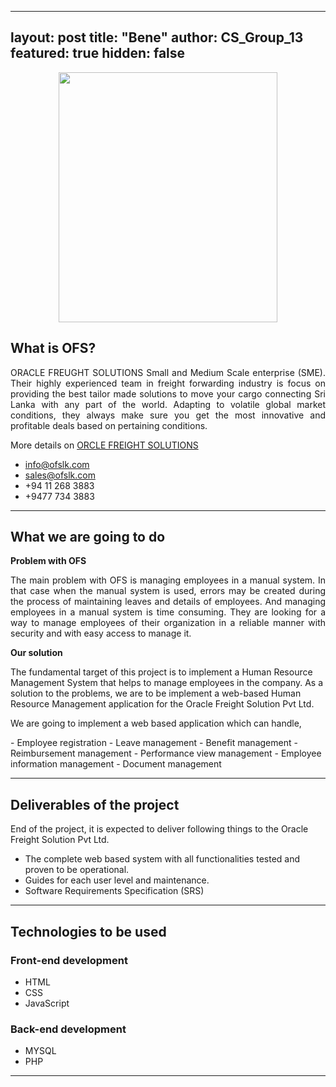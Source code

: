 
---
layout: post
title: "Bene"
author: CS_Group_13
featured: true
hidden: false
---

<p align = "center">
   <img src="https://github.com/dilukshanbimsara/benefit/blob/README-division/Logo/Logo.jpeg" width="350" height="400" />
</p>
   
## <strong>What is OFS?</strong>

<p align=justify>ORACLE FREUGHT SOLUTIONS Small and Medium Scale enterprise (SME). Their highly experienced team in freight forwarding industry is focus on providing the best tailor made solutions to move your cargo connecting Sri Lanka with any part of the world. Adapting to volatile global market conditions, they always make sure you get the most innovative and profitable deals based on pertaining conditions.</p>

More details on [ORCLE FREIGHT SOLUTIONS](www.ofslk.com)

- info@ofslk.com
- sales@ofslk.com
- +94 11 268 3883
- +9477 734 3883

---

## What we are going to do

<strong>Problem with OFS</strong>
<p align=justify>The main problem with OFS is managing employees in a manual system. In that case when the manual system is used, errors may be created during the process of maintaining leaves and details of employees. And managing employees in a manual system is time consuming. They are looking for a way to manage employees of their organization in a reliable manner with security and with easy access to manage it.</p>

<strong>Our solution</strong>

<p>The fundamental target of this project is to implement a Human Resource Management System that helps to manage employees in the company. As a solution to the problems, we are to be implement a web-based Human Resource Management application for the Oracle Freight Solution Pvt Ltd.</p>

<p>We are going to implement a web based application which can handle,</p>
- Employee registration
- Leave management
- Benefit management
- Reimbursement management
- Performance view management
- Employee information management
- Document management
   
---
## Deliverables of the project
End of the project, it is expected to deliver following things to the Oracle Freight Solution Pvt Ltd.
* The complete web based system with all functionalities tested and proven to be operational.
* Guides for each user level and maintenance.
* Software Requirements Specification (SRS)

---

## Technologies to be used
### Front-end development
* HTML
* CSS
* JavaScript

### Back-end development
* MYSQL
* PHP
---
